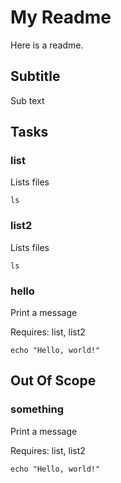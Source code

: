 # My Readme

Here is a readme.

## Subtitle
Sub text

## Tasks

### list

Lists files

```
ls
```
### list2

Lists files

```
ls
```

### hello

Print a message

Requires: list, list2

```
echo "Hello, world!"
```
## Out Of Scope


### something

Print a message

Requires: list, list2

```
echo "Hello, world!"
```
